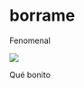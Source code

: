 # borrame
Fenomenal

![](http://www.plantuml.com/plantuml/proxy?src=https://raw.githubusercontent.com/2daw-jovellanos/borrame/master/uml1.txt)

Qué bonito



